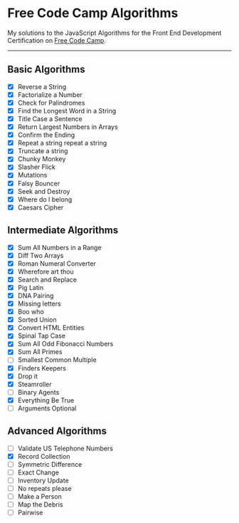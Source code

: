 # Free Code Camp Algorithms

My solutions to the JavaScript Algorithms for the Front End Development Certification on [Free Code Camp](https://www.freecodecamp.org).

---

## Basic Algorithms
* [x] Reverse a String
* [x] Factorialize a Number
* [x] Check for Palindromes
* [x] Find the Longest Word in a String
* [x] Title Case a Sentence
* [x] Return Largest Numbers in Arrays
* [x] Confirm the Ending
* [x] Repeat a string repeat a string
* [x] Truncate a string
* [x] Chunky Monkey
* [x] Slasher Flick
* [x] Mutations
* [x] Falsy Bouncer
* [x] Seek and Destroy
* [x] Where do I belong
* [x] Caesars Cipher

## Intermediate Algorithms
* [x] Sum All Numbers in a Range
* [x] Diff Two Arrays
* [x] Roman Numeral Converter
* [x] Wherefore art thou
* [x] Search and Replace
* [x] Pig Latin
* [x] DNA Pairing
* [x] Missing letters
* [x] Boo who
* [x] Sorted Union
* [x] Convert HTML Entities
* [x] Spinal Tap Case
* [x] Sum All Odd Fibonacci Numbers
* [x] Sum All Primes
* [ ] Smallest Common Multiple
* [x] Finders Keepers
* [x] Drop it
* [x] Steamroller
* [ ] Binary Agents
* [x] Everything Be True
* [ ] Arguments Optional

## Advanced Algorithms
* [ ] Validate US Telephone Numbers
* [x] Record Collection
* [ ] Symmetric Difference
* [ ] Exact Change
* [ ] Inventory Update
* [ ] No repeats please
* [ ] Make a Person
* [ ] Map the Debris
* [ ] Pairwise
